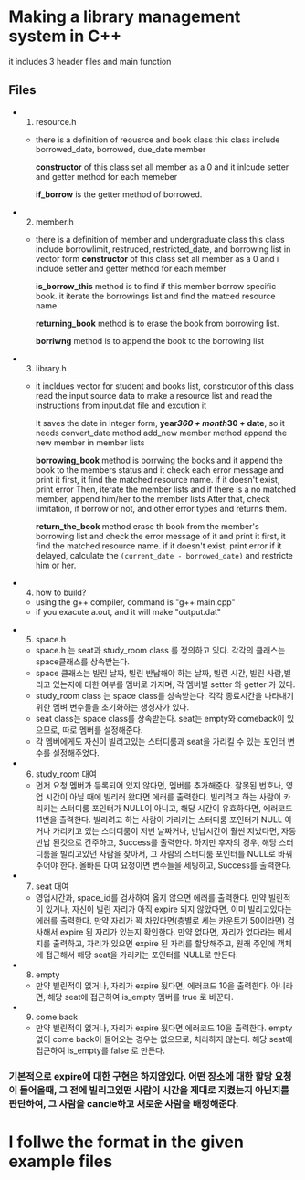 # Making a library management system in C++

it includes 3 header files and main function

## Files

- 1. resource.h

  - there is a definition of reousrce and book class
    this class include borrowed_date, borrowed, due_date member

    **constructor** of this class set all member as a 0
    and it inlcude setter and getter method for each memeber

    **if_borrow** is the getter method of borrowed.

- 2. member.h

  - there is a definition of member and undergraduate class
    this class include borrowlimit, restruced, restricted_date, and borrowing list in vector form
    **constructor** of this class set all member as a 0
    and i include setter and getter method for each member

    **is_borrow_this** method is to find if this member borrow specific book.
    it iterate the borrowings list and find the matced resource name

    **returning_book** method is to erase the book from borrowing list.

    **borriwng** method is to append the book to the borrowing list

- 3. library.h

  - it incldues vector for student and books list, constrcutor of this class read the input source data to make a resource list and read the instructions from input.dat file and excution it

    It saves the date in integer form, **year*360 + month*30 + date**, so it needs convert_date method
    add_new member method append the new member in member lists

    **borrowing_book** method is borrwing the books and it append the book to the members status and it check each error message and print it
    first, it find the matched resource name. if it doesn't exist, print error
    Then, iterate the member lists and if there is a no matched member, append him/her to the member lists
    After that, check limitation, if borrow or not, and other error types and returns them.

    **return_the_book** method erase th book from the member's borrowing list and check the error message of it and print it
    first, it find the matched resource name. if it doesn't exist, print error
    if it delayed, calculate the `(current_date - borrowed_date)` and restricte him or her.

- 4. how to build?

  - using the g++ compiler, command is "g++ main.cpp"
  - if you exacute a.out, and it will make "output.dat"

* 5. space.h

  - space.h 는 seat과 study_room class 를 정의하고 있다. 각각의 클래스는 space클래스를 상속받는다.
  - space 클래스는 빌린 날짜, 빌린 반납해야 하는 날짜, 빌린 시간, 빌린 사람,빌리고 있는지에 대한 여부를 멤버로 가지며, 각 멤버별 setter 와 getter 가 있다.
  - study_room class 는 space class를 상속받는다. 각각 종료시간을 나타내기 위한 멤벼 변수들을 초기화하는 생성자가 있다.
  - seat class는 space class를 상속받는다. seat는 empty와 comeback이 있으므로, 따로 멤버를 설정해준다.
  - 각 멤버에게도 자신이 빌리고있는 스터디룸과 seat을 가리킬 수 있는 포인터 변수를 설정해주었다.

* 6. study_room 대여
  - 먼저 요청 멤버가 등록되어 있지 않다면, 멤버를 추가해준다. 잘못된 번호나, 영업 시간이 아닐 때에 빌리러 왔다면 에러를 출력한다. 빌리려고 하는 사람이 카리키는 스터디룸 포인터가 NULL이 아니고, 해당 시간이 유효하다면, 에러코드 11번을 출력한다. 빌리려고 하는 사람이 가리키는 스터디룸 포인터가 NULL 이거나 가리키고 있는 스터디룸이 저번 날짜거나, 반납시간이 훨씬 지났다면, 자동 반납 된것으로 간주하고, Success를 출력한다. 하지만 후자의 경우, 해당 스터디룸을 빌리고있던 사람을 찾아서, 그 사람의 스터디룸 포인터를 NULL로 바꿔주어야 한다. 올바른 대여 요청이면 변수들을 세팅하고, Success를 출력한다.
* 7. seat 대여
  - 영업시간과, space_id를 검사하여 옳지 않으면 에러를 출력한다. 만약 빌린적이 있거나, 자신이 빌린 자리가 아직 expire 되지 않았다면, 이미 빌리고있다는 에러를 출력한다. 만약 자리가 꽉 차있다면(층별로 세는 카운트가 50이라면) 검사해서 expire 된 자리가 있는지 확인한다. 만약 없다면, 자리가 없다라는 메세지를 출력하고, 자리가 있으면 expire 된 자리를 할당해주고, 원래 주인에 객체에 접근해서 해당 seat을 가리키는 포인터를 NULL로 만든다.
* 8. empty
  - 만약 빌린적이 없거나, 자리가 expire 됬다면, 에러코드 10을 출력한다. 아니라면, 해당 seat에 접근하여 is_empty 멤버를 true 로 바꾼다.
* 9. come back
  - 만약 빌린적이 없거나, 자리가 expire 됬다면 에러코드 10을 출력한다. empty 없이 come back이 들어오는 경우는 없으므로, 처리하지 않는다. 해당 seat에 접근하여 is_empty를 false 로 만든다.

### 기본적으로 expire에 대한 구현은 하지않았다. 어떤 장소에 대한 할당 요청이 들어올때, 그 전에 빌리고있떤 사람이 시간을 제대로 지켰는지 아닌지를 판단하여, 그 사람을 cancle하고 새로운 사람을 배정해준다.

# I follwe the format in the given example files

